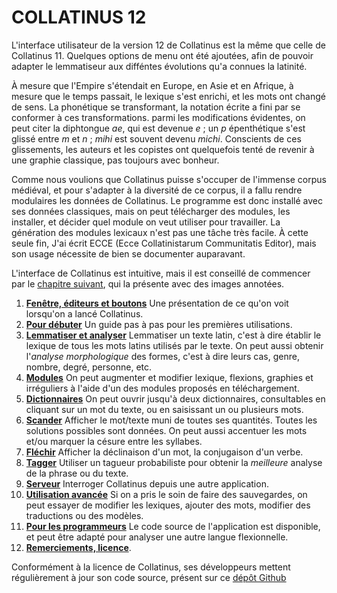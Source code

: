 COLLATINUS 12
=============

L'interface utilisateur de la version 12 de Collatinus est 
la même que celle de Collatinus 11. Quelques options de 
menu ont été ajoutées, afin de pouvoir adapter le lemmatiseur
aux difféntes évolutions qu'a connues la latinité.

À mesure que l'Empire s'étendait en Europe, en Asie et en Afrique,
à mesure que le temps passait, le lexique s'est enrichi, et les mots
ont changé de sens. La phonétique se transformant, la notation écrite
a fini par se conformer à ces transformations. parmi les modifications
évidentes, on peut citer la diphtongue _ae_, qui est devenue _e_ ; un _p_
épenthétique s'est glissé entre _m_ et _n_ ; _mihi_ est souvent devenu
_michi_. Conscients de ces glissements, les auteurs et les copistes ont
quelquefois tenté de revenir à une graphie classique, pas toujours avec
bonheur.

Comme nous voulions que Collatinus puisse s'occuper de l'immense corpus
médiéval, et pour s'adapter à la diversité de ce corpus, il a fallu
rendre modulaires les données de Collatinus. Le programme est donc
installé avec ses données classiques, mais on peut télécharger des
modules, les installer, et décider quel module on veut utiliser pour
travailler. La génération des modules lexicaux n'est pas une tâche
très facile. À cette seule fin, J'ai écrit ECCE (Ecce Collatinistarum
Communitatis Editor), mais son usage nécessite de bien se documenter
auparavant. 

L'interface de Collatinus est intuitive, mais il est
conseillé de commencer par le [chapitre suivant](anatomie.html),
qui la présente avec des images annotées.

1. **[Fenêtre, éditeurs et boutons](anatomie.html)**
    Une présentation de ce qu'on voit lorsqu'on a lancé
    Collatinus.
1. **[Pour débuter](debuter.html)** Un guide pas à pas
   pour les premières utilisations.
1. **[Lemmatiser et analyser](lemmatiser.html)**
   Lemmatiser un texte latin, c'est à dire établir le
   lexique de tous les mots latins utilisés par le
   texte. On peut aussi obtenir l'*analyse
   morphologique* des formes, c'est à dire leurs cas,
   genre, nombre, degré, personne, etc.
1. **[Modules](modules.html)** On peut augmenter et modifier
	lexique, flexions, graphies et irréguliers à l'aide
	d'un des modules proposés en téléchargement.
1. **[Dictionnaires](dictionnaires.html)** On peut
    ouvrir jusqu'à deux dictionnaires, consultables
    en cliquant sur un mot du texte, ou en saisissant
    un ou plusieurs mots.
1. **[Scander](scander.html)** Afficher le mot/texte muni
   de toutes ses quantités. Toutes les solutions
   possibles sont données. On peut aussi accentuer
   les mots et/ou marquer la césure entre les syllabes.
1. **[Fléchir](flechir.html)** Afficher la déclinaison
   d'un mot, la conjugaison d'un verbe.
1. **[Tagger](tagger.html)** Utiliser un tagueur
   probabiliste pour obtenir la *meilleure* analyse
   de la phrase ou du texte.
1. **[Serveur](server.html)** Interroger Collatinus depuis 
   une autre application.
1. **[Utilisation avancée](avancee.html)** Si on a 
    pris le soin de faire des sauvegardes, on peut
    essayer de modifier les lexiques, ajouter des mots,
    modifier des traductions ou des modèles.
1. **[Pour les programmeurs](programmeurs.html)** Le code
    source de l'application est disponible, et peut
    être adapté pour analyser une autre langue flexionnelle.
1. **[Remerciements, licence](licence.html)**.

Conformément à la licence de Collatinus, ses
développeurs mettent régulièrement à jour son code
source, présent sur ce [dépôt Github](https://github.com/biblissima/collatinus)

